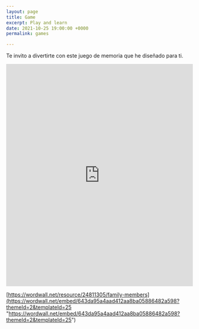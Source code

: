 ```yaml
---
layout: page
title: Game
excerpt: Play and learn
date: 2021-10-25 19:00:00 +0000
permalink: games

---
```

Te invito a divertirte con este juego de memoria que he diseñado para ti. 

<iframe src="https://wordwall.net/embed/643da95a4aad412aa8ba05886482a598?themeId=2&templateId=25" width="100%" height="600px" frameborder="0" allowfullscreen></iframe>

[https://wordwall.net/resource/24811305/family-members](https://wordwall.net/embed/643da95a4aad412aa8ba05886482a598?themeId=2&templateId=25 "https://wordwall.net/embed/643da95a4aad412aa8ba05886482a598?themeId=2&templateId=25")